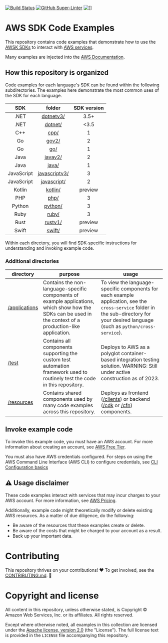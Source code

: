 [![Build Status](https://github.com/aws/aws-sdk-ruby/workflows/CI/badge.svg)](https://github.com/awsdocs/aws-doc-sdk-examples/actions)
[![GitHub Super-Linter](https://github.com/awsdocs/aws-doc-sdk-examples/actions/workflows/super-linter.yml/badge.svg)](https://github.com/marketplace/actions/super-linter)
![[]](https://img.shields.io/badge/license-MIT%2FApache--2.0-blue)

# AWS SDK Code Examples

This repository contains code examples that demonstrate how to use the [AWSK SDKs](https://aws.amazon.com/developer/tools/) to interact with [AWS services](https://aws.amazon.com/products).

Many examples are injected into the [AWS Documentation](https://docs.aws.amazon.com).

## How this repository is organized

Code examples for each language's SDK can be found within the following subdirectories. The examples here demonstrate the most common uses of the SDK for each language.

|     SDK    |       folder      | SDK version |
|:----------:|:-----------------:|:-----------:|
| .NET       | [dotnetv3/](dotnetv3)         | 3.5+        |
| .NET       | [dotnet/](.dotnet)           | <3.5        |
| C++        | [cpp/](cpp)              | 1           |
| Go         | [gov2/](gov2)            | 2           |
| Go         | [go/](go)               | 1           |
| Java       | [javav2/](javav2)           | 2           |
| Java       | [java/](java)             | 1           |
| JavaScript | [javascriptv3/](javascriptv3)     | 3           |
| JavaScript | [javascript/](javascriptv)       | 2           |
| Kotlin     | [kotlin/](kotlin)           | preview             |
| PHP        | [php/](php)              | 3           |
| Python     | [python/](python)           | 3           |
| Ruby       | [ruby/](ruby)             | 3           |
| Rust       | [rustv1/](rustv1) | preview             |
| Swift      | [swift/](swift)            | preview           |

Within each directory, you will find SDK-specific instructions for understanding and invoking example code.

### Additional directories

| directory                     | purpose                                                                                                                                                     | usage                                                                                                                                                                                  |
|-------------------------------|-------------------------------------------------------------------------------------------------------------------------------------------------------------|----------------------------------------------------------------------------------------------------------------------------------------------------------------------------------------|
| [/applications](applications) | Contains the non-language-specific components of example applications, which show how the SDKs can be used in the context of a production-like application. | To view the language-specific components for each example application, see the `cross-service` folder in the sub-directory for your desired language (such as `python/cross-service`). |
| [/test](test)                 | Contains all components supporting the custom test automation framework used to routinely test the code in this repository.                                 | Deploys to AWS as a polyglot container-based integration testing solution. WARNING: Still under active construction as of 2023.                                                        |
| [/resources](resources)       | Contains shared components used by many code examples across this repository.                                                                               | Deploys as frontend ([/clients](/resources/clients)) or backend ([/cdk](/resources/cdk) or [/cfn](/resources/cfn)) components.                                                         


## Invoke example code

To invoke this example code, you must have an AWS account. For more information about creating an account, see [AWS Free Tier](https://aws.amazon.com/free/).

You must also have AWS credentials configured. For steps on using the AWS Command Line Interface (AWS CLI) to configure credentials, see [CLI Configuration basics](https://docs.aws.amazon.com/cli/latest/userguide/cli-configure-quickstart.html)

## ⚠️ Usage disclaimer

These code examples interact with services that may incur charges to your AWS account. For more information, see [AWS Pricing](https://aws.amazon.com/pricing/).

Additionally, example code might theoretically modify or delete existing AWS resources. As a matter of due diligence, do the following:

- Be aware of the resources that these examples create or delete.
- Be aware of the costs that might be charged to your account as a result.
- Back up your important data.

# Contributing

This repository thrives on your contributions! ❤️ To get involved, see the [CONTRIBUTING.md](CONTRIBUTING.md). 🙏

# Copyright and license

All content in this repository, unless otherwise stated, is
Copyright © Amazon Web Services, Inc. or its affiliates. All rights reserved.

Except where otherwise noted, all examples in this collection are licensed under the [Apache
license, version 2.0](https://www.apache.org/licenses/LICENSE-2.0) (the "License"). The full
license text is provided in the `LICENSE` file accompanying this repository.
